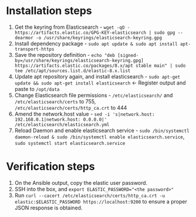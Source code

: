 # Installation steps
1. Get the keyring from Elasticsearch - `wget -qO - https://artifacts.elastic.co/GPG-KEY-elasticsearch | sudo gpg --dearmor -o /usr/share/keyrings/elasticsearch-keyring.gpg`
2. Install dependency package - `sudo apt update & sudo apt install apt-transport-https`
3. Save the repository definition - `echo "deb [signed-by=/usr/share/keyrings/elasticsearch-keyring.gpg] https://artifacts.elastic.co/packages/8.x/apt stable main" | sudo tee /etc/apt/sources.list.d/elastic-8.x.list`
4. Update apt repository again, and install elasticsearch - `sudo apt-get update && sudo apt-get install elasticsearch` <- Register output and paste to `/opt/data`
5. Change Elasticsearch file permissions - `/etc/elasticsearch/` and `/etc/elasticsearch/certs` to 755, `/etc/elasticsearch/certs/http_ca.crt` to 444
6. Amend the network.host value - `sed -i 's|network.host: 192.168.0.1|network.host: 0.0.0.0|' /etc/elasticsearch/elasticsearch.yml`
7. Reload Daemon and enable elasticsearch service - `sudo /bin/systemctl daemon-reload & sudo /bin/systemctl enable elasticsearch.service`, `sudo systemctl start elasticsearch.service`

# Verification steps

1. On the Ansible output, copy the elastic user password.
2. SSH into the box, and `export ELASTIC_PASSWORD="<the password>"`
3. Run `curl --cacert /etc/elasticsearch/certs/http_ca.crt -u elastic:$ELASTIC_PASSWORD https://localhost:9200` to ensure a proper JSON response is obtained.
